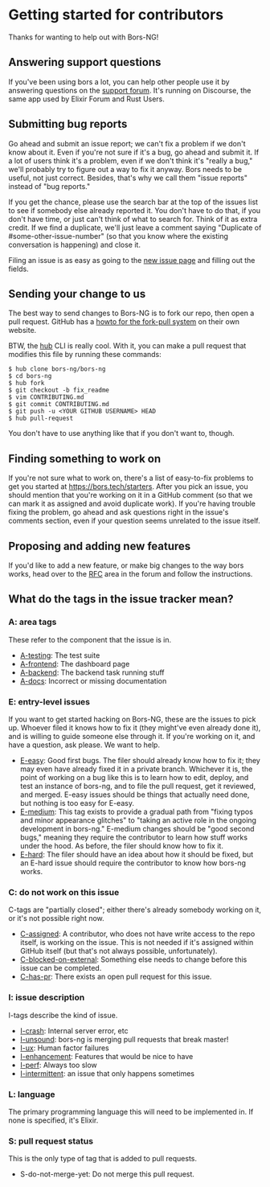 Getting started for contributors
================================

Thanks for wanting to help out with Bors-NG!


Answering support questions
---------------------------

If you've been using bors a lot,
you can help other people use it by answering questions on the [support forum].
It's running on Discourse, the same app used by Elixir Forum and Rust Users.

[support forum]: https://forum.bors.tech/


Submitting bug reports
----------------------

Go ahead and submit an issue report;
we can't fix a problem if we don't know about it.
Even if you're not sure if it's a bug,
go ahead and submit it.
If a lot of users think it's a problem,
even if we don't think it's "really a bug,"
we'll probably try to figure out a way to fix it anyway.
Bors needs to be useful, not just correct.
Besides, that's why we call them "issue reports" instead of "bug reports."

If you get the chance,
please use the search bar at the top of the issues list to see if somebody else already reported it.
You don't have to do that,
if you don't have time,
or just can't think of what to search for.
Think of it as extra credit.
If we find a duplicate,
we'll just leave a comment saying "Duplicate of #some-other-issue-number"
(so that you know where the existing conversation is happening)
and close it.

Filing an issue is as easy as going to the [new issue page] and filling out the fields.

[new issue page]: https://github.com/bors-ng/bors-ng/issues/new


Sending your change to us
-------------------------

The best way to send changes to Bors-NG is to fork our repo, then open a pull request.
GitHub has a [howto for the fork-pull system] on their own website.

[howto for the fork-pull system]: https://help.github.com/articles/fork-a-repo/

BTW, the [hub] CLI is really cool.
With it,
you can make a pull request that modifies this file by running these commands:

    $ hub clone bors-ng/bors-ng
    $ cd bors-ng
    $ hub fork
    $ git checkout -b fix_readme
    $ vim CONTRIBUTING.md
    $ git commit CONTRIBUTING.md
    $ git push -u <YOUR GITHUB USERNAME> HEAD
    $ hub pull-request

You don't have to use anything like that if you don't want to,
though.

[hub]: https://hub.github.com/


Finding something to work on
----------------------------

If you're not sure what to work on,
there's a list of easy-to-fix problems to get you started at <https://bors.tech/starters>.
After you pick an issue,
you should mention that you're working on it in a GitHub comment
(so that we can mark it as assigned and avoid duplicate work).
If you're having trouble fixing the problem,
go ahead and ask questions right in the issue's comments section,
even if your question seems unrelated to the issue itself.


Proposing and adding new features
---------------------------------

If you'd like to add a new feature, or make big changes to the way bors works,
head over to the [RFC](https://forum.bors.tech/t/about-the-draft-rfcs-category/291) area in the forum and follow the instructions.


What do the tags in the issue tracker mean?
-------------------------------------------

### A: area tags

These refer to the component that the issue is in.

* [A-testing]: The test suite
* [A-frontend]: The dashboard page
* [A-backend]: The backend task running stuff
* [A-docs]: Incorrect or missing documentation

[A-testing]: https://github.com/bors-ng/bors-ng/labels/A-testing
[A-frontend]: https://github.com/bors-ng/bors-ng/labels/A-frontend
[A-backend]: https://github.com/bors-ng/bors-ng/labels/A-backend
[A-docs]: https://github.com/bors-ng/bors-ng/labels/A-docs

### E: entry-level issues

If you want to get started hacking on Bors-NG, these are the issues to pick up. Whoever filed it knows how to fix it (they might've even already done it), and is willing to guide someone else through it. If you're working on it, and have a question, ask please. We want to help.

* [E-easy]: Good first bugs. The filer should already know how to fix it; they may even have already fixed it in a private branch. Whichever it is, the point of working on a bug like this is to learn how to edit, deploy, and test an instance of bors-ng, and to file the pull request, get it reviewed, and merged. E-easy issues should be things that actually need done, but nothing is too easy for E-easy.
* [E-medium]: This tag exists to provide a gradual path from "fixing typos and minor appearance glitches" to "taking an active role in the ongoing development in bors-ng." E-medium changes should be "good second bugs," meaning they require the contributor to learn how stuff works under the hood. As before, the filer should know how to fix it.
* [E-hard]: The filer should have an idea about how it should be fixed, but an E-hard issue should require the contributor to know how bors-ng works.

[E-easy]: https://github.com/bors-ng/bors-ng/labels/E-easy
[E-medium]: https://github.com/bors-ng/bors-ng/labels/E-medium
[E-hard]: https://github.com/bors-ng/bors-ng/labels/E-hard

### C: do not work on this issue

C-tags are "partially closed"; either there's already somebody working on it, or it's not possible right now.

* [C-assigned]: A contributor, who does not have write access to the repo itself, is working on the issue. This is not needed if it's assigned within GitHub itself (but that's not always possible, unfortunately).
* [C-blocked-on-external]: Something else needs to change before this issue can be completed.
* [C-has-pr]: There exists an open pull request for this issue.

[C-assigned]: https://github.com/bors-ng/bors-ng/labels/C-assigned
[C-blocked-on-external]: https://github.com/bors-ng/bors-ng/labels/C-blocked-on-external
[C-has-pr]: https://github.com/bors-ng/bors-ng/labels/C-has-pr

### I: issue description

I-tags describe the kind of issue.

* [I-crash]: Internal server error, etc
* [I-unsound]: bors-ng is merging pull requests that break master!
* [I-ux]: Human factor failures
* [I-enhancement]: Features that would be nice to have
* [I-perf]: Always too slow
* [I-intermittent]: an issue that only happens sometimes

[I-crash]: https://github.com/bors-ng/bors-ng/labels/I-crash
[I-unsound]: https://github.com/bors-ng/bors-ng/labels/I-unsound
[I-ux]: https://github.com/bors-ng/bors-ng/labels/I-ux
[I-enhancement]: https://github.com/bors-ng/bors-ng/labels/I-enhancement
[I-perf]: https://github.com/bors-ng/bors-ng/labels/I-perf
[I-intermittent]: https://github.com/bors-ng/bors-ng/labels/I-intermittent

### L: language

The primary programming language this will need to be implemented in. If none is specified, it's Elixir.

### S: pull request status

This is the only type of tag that is added to pull requests.

* S-do-not-merge-yet: Do not merge this pull request.

